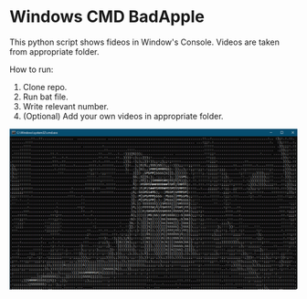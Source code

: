 # Windows CMD BadApple
This python script shows fideos in Window's Console. Videos are taken from appropriate folder. 

How to run:

1. Clone repo.
2. Run bat file.
3. Write relevant number.
4. (Optional) Add your own videos in appropriate folder.


![](2022-08-03_11-41-05.png?raw=true)
